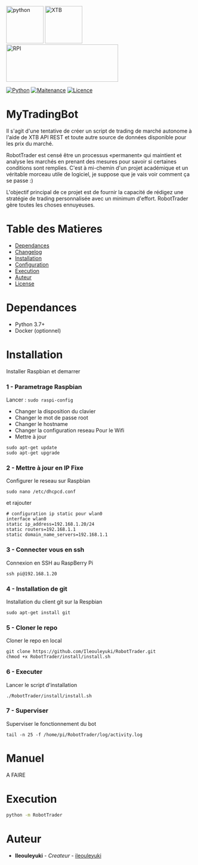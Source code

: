 <a href="http://python.org"><img src="https://upload.wikimedia.org/wikipedia/commons/thumb/c/c3/Python-logo-notext.svg/1200px-Python-logo-notext.svg.png" title="python" alt="python" height="100px" width="100px"></a>
<a href="https://www.xtb.com/fr"><img src="https://pbs.twimg.com/profile_images/3718376798/b718c617db10b113feb5d002ff642b6e.png" title="XTB" alt="XTB" height="100px" width="100px"></a>
<a href="#"><img src="https://jollafr.org/wp-content/uploads/2015/02/raspberry-logo.png" title="RPI" alt="RPI" height="100px" width="300px"></a>

[![Python](https://img.shields.io/badge/Python-3.7-blue)](https://img.shields.io/badge/hdfgh-dfghdfgh-blue)
[![Maitenance](https://img.shields.io/badge/Maintenance-OUI-blue)](https://img.shields.io/badge/Maintenance-OUI-blue)
[![Licence](https://img.shields.io/badge/Licence-MIT-blue)](https://img.shields.io/badge/Licence-MIT-blue)

# MyTradingBot

Il s'agit d'une tentative de créer un script de trading de marché autonome à l'aide de XTB
API REST et toute autre source de données disponible pour les prix du marché.

RobotTrader est censé être un processus «permanent» qui maintient et
analyse les marchés en prenant des mesures pour savoir si certaines conditions sont remplies.
C'est à mi-chemin d'un projet académique et un véritable morceau utile de
logiciel, je suppose que je vais voir comment ça se passe :)

L'objectif principal de ce projet est de fournir la capacité de
rédigez une stratégie de trading personnalisée avec un minimum d'effort.
RobotTrader gère toutes les choses ennuyeuses.

# Table des Matieres

- [Dependances](#Dependances)
- [Changelog](CHANGELOG.md)
- [Installation](#Installation)
- [Configuration](#Configuration)
- [Execution](#Execution)
- [Auteur](#Auteur)
- [License](#License)

# Dependances

- Python 3.7+
- Docker (optionnel)

# Installation

Installer Raspbian et demarrer

### 1 - Parametrage Raspbian 

Lancer : `sudo raspi-config`

- Changer la disposition du clavier
- Changer le mot de passe root
- Changer le hostname
- Changer la configuration reseau Pour le Wifi
- Mettre à jour

```
sudo apt-get update
sudo apt-get upgrade
```

### 2 - Mettre à jour en IP Fixe

Configurer le reseau sur Raspbian

```
sudo nano /etc/dhcpcd.conf
```

et rajouter

```
# configuration ip static pour wlan0
interface wlan0
static ip_address=192.168.1.20/24
static routers=192.168.1.1
static domain_name_servers=192.168.1.1
```

### 3 - Connecter vous en ssh

Connexion en SSH au RaspBerry Pi

```
ssh pi@192.168.1.20
```

### 4 - Installation de git

Installation du client git sur la Respbian

```
sudo apt-get install git
```

### 5 - Cloner le repo

Cloner le repo en local 

```
git clone https://github.com/Ileouleyuki/RobotTrader.git
chmod +x RobotTrader/install/install.sh
```

### 6 - Executer

Lancer le script d'installation

```
./RobotTrader/install/install.sh
```

### 7 - Superviser

Superviser le fonctionnement du bot

```
tail -n 25 -f /home/pi/RobotTrader/log/activity.log
```


# Manuel

A FAIRE

# Execution

```bash
python -m RobotTrader
```

# Auteur

* **Ileouleyuki** - *Createur* - [ileouleyuki](https://github.com/Ileouleyuki)
